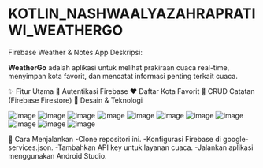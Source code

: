 # KOTLIN_NASHWAALYAZAHRAPRATIWI_WEATHERGO


Firebase Weather & Notes App
Deskripsi:

**WeatherGo** adalah aplikasi untuk melihat prakiraan cuaca real-time, menyimpan kota favorit, dan mencatat informasi penting terkait cuaca.

✨ Fitur Utama
🔐 Autentikasi Firebase
❤️ Daftar Kota Favorit
📝 CRUD Catatan (Firebase Firestore)
📱 Desain & Teknologi

![image](https://github.com/user-attachments/assets/75f2bd83-c298-4f0a-a087-22e6e9443ba7)
![image](https://github.com/user-attachments/assets/cfafeb5a-6ad4-445a-90a5-8fdaaa04654b)
![image](https://github.com/user-attachments/assets/a29a25b6-3744-4eed-9662-90b326bd1640)
![image](https://github.com/user-attachments/assets/20b61063-ed2c-4914-b2a2-9684c8634959)
![image](https://github.com/user-attachments/assets/f7b6acdd-135e-4f24-bd7a-a1a3608b0a16)
![image](https://github.com/user-attachments/assets/939551d9-730e-41c3-b1a5-454e3fab95c5)
![image](https://github.com/user-attachments/assets/4feca680-16cd-4cfb-a6a8-eb80d259e341)
![image](https://github.com/user-attachments/assets/836ce96b-db1f-44dc-82eb-017641dcf009)
![image](https://github.com/user-attachments/assets/0a1c0492-55d4-4625-a3e5-3377da2a3495)
![image](https://github.com/user-attachments/assets/955cc795-27fa-4cc9-8855-8530b6aebe1b)
![image](https://github.com/user-attachments/assets/a6a0d8d0-5dfb-4aed-ad07-1adda3bac5b7)


🚀 Cara Menjalankan
-Clone repositori ini.
-Konfigurasi Firebase di google-services.json.
-Tambahkan API key untuk layanan cuaca.
-Jalankan aplikasi menggunakan Android Studio.
